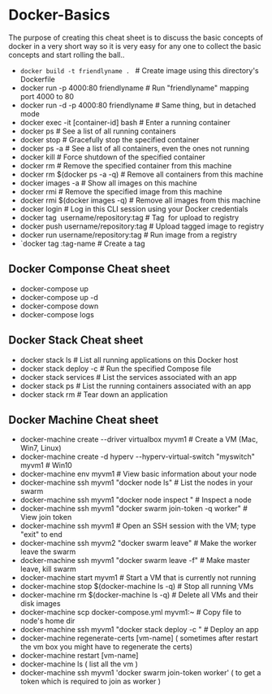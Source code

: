 # Docker-Basics

The purpose of creating this cheat sheet is to discuss the basic concepts of docker in a very short way so it is very easy for any one to collect 
the basic concepts and start rolling the ball..

- `docker build -t friendlyname . ` # Create image using this directory's Dockerfile
- docker run -p 4000:80 friendlyname  # Run "friendlyname" mapping port 4000 to 80
- docker run -d -p 4000:80 friendlyname         # Same thing, but in detached mode
- docker exec -it [container-id] bash                  # Enter a running container
- docker ps                                 # See a list of all running containers
- docker stop <hash>                     # Gracefully stop the specified container
- docker ps -a           # See a list of all containers, even the ones not running
- docker kill <hash>                   # Force shutdown of the specified container
- docker rm <hash>              # Remove the specified container from this machine
- docker rm $(docker ps -a -q)           # Remove all containers from this machine
- docker images -a                               # Show all images on this machine
- docker rmi <imagename>            # Remove the specified image from this machine
- docker rmi $(docker images -q)             # Remove all images from this machine
- docker login             # Log in this CLI session using your Docker credentials
- docker tag <image> username/repository:tag  # Tag <image> for upload to registry
- docker push username/repository:tag            # Upload tagged image to registry
- docker run username/repository:tag                   # Run image from a registry
- `docker tag <image-hash> <docker-repo>:tag-name # Create a tag


## Docker Componse Cheat sheet

- docker-compose up
- docker-compose up -d
- docker-compose down
- docker-compose logs

## Docker Stack Cheat sheet

- docker stack ls              # List all running applications on this Docker host
- docker stack deploy -c <composefile> <appname>  # Run the specified Compose file
- docker stack services <appname>       # List the services associated with an app
- docker stack ps <appname>   # List the running containers associated with an app
- docker stack rm <appname>                             # Tear down an application

## Docker Machine Cheat sheet

- docker-machine create --driver virtualbox myvm1 # Create a VM (Mac, Win7, Linux)
- docker-machine create -d hyperv --hyperv-virtual-switch "myswitch" myvm1 # Win10
- docker-machine env myvm1                # View basic information about your node
- docker-machine ssh myvm1 "docker node ls"         # List the nodes in your swarm
- docker-machine ssh myvm1 "docker node inspect <node ID>"        # Inspect a node
- docker-machine ssh myvm1 "docker swarm join-token -q worker"   # View join token
- docker-machine ssh myvm1   # Open an SSH session with the VM; type "exit" to end
- docker-machine ssh myvm2 "docker swarm leave"  # Make the worker leave the swarm
- docker-machine ssh myvm1 "docker swarm leave -f" # Make master leave, kill swarm
- docker-machine start myvm1            # Start a VM that is currently not running
- docker-machine stop $(docker-machine ls -q)               # Stop all running VMs
- docker-machine rm $(docker-machine ls -q) # Delete all VMs and their disk images
- docker-machine scp docker-compose.yml myvm1:~     # Copy file to node's home dir
- docker-machine ssh myvm1 "docker stack deploy -c <file> <app>"   # Deploy an app
- docker-machine regenerate-certs [vm-name] ( sometimes after restart the vm box you might have to regenerate the certs)
- docker-machine restart [vm-name]
- docker-machine ls ( list all the vm )
- docker-machine ssh myvm1 'docker swarm join-token worker' ( to get a token which is required to join as worker )
